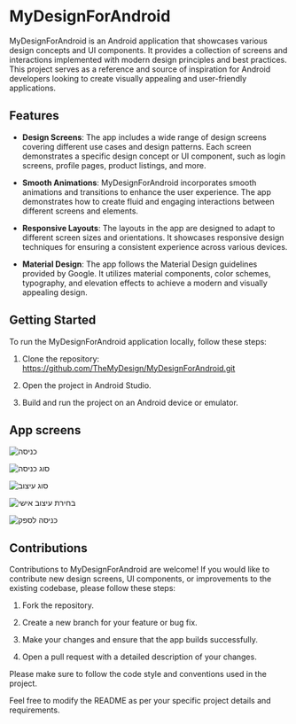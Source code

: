 # MyDesignForAndroid

MyDesignForAndroid is an Android application that showcases various design concepts and UI components. It provides a collection of screens and interactions implemented with modern design principles and best practices. This project serves as a reference and source of inspiration for Android developers looking to create visually appealing and user-friendly applications.

## Features

- **Design Screens**: The app includes a wide range of design screens covering different use cases and design patterns. Each screen demonstrates a specific design concept or UI component, such as login screens, profile pages, product listings, and more.

- **Smooth Animations**: MyDesignForAndroid incorporates smooth animations and transitions to enhance the user experience. The app demonstrates how to create fluid and engaging interactions between different screens and elements.

- **Responsive Layouts**: The layouts in the app are designed to adapt to different screen sizes and orientations. It showcases responsive design techniques for ensuring a consistent experience across various devices.

- **Material Design**: The app follows the Material Design guidelines provided by Google. It utilizes material components, color schemes, typography, and elevation effects to achieve a modern and visually appealing design.

## Getting Started

To run the MyDesignForAndroid application locally, follow these steps:

1. Clone the repository: https://github.com/TheMyDesign/MyDesignForAndroid.git

2. Open the project in Android Studio.

3. Build and run the project on an Android device or emulator.

## App screens
![כניסה](https://github.com/TheMyDesign/MyDesignForAndroid/assets/74601548/625ee4ac-bc30-4220-b9f0-002b644217f5)


![סוג כניסה](https://github.com/TheMyDesign/MyDesignForAndroid/assets/74601548/c3b67e1d-0b1c-4254-98d5-0b9fac1352d2)

![סוג עיצוב](https://github.com/TheMyDesign/MyDesignForAndroid/assets/74601548/7f780e6b-4923-46f5-871b-f244612b856c)


![בחירת עיצוב אישי](https://github.com/TheMyDesign/MyDesignForAndroid/assets/74601548/0af257a9-4c26-448a-b7e1-1bd6b9a66ccd)

![כניסה לספק](https://github.com/TheMyDesign/MyDesignForAndroid/assets/74601548/9d23a46d-6b39-4d28-91e7-6b14e6d24164)



## Contributions

Contributions to MyDesignForAndroid are welcome! If you would like to contribute new design screens, UI components, or improvements to the existing codebase, please follow these steps:

1. Fork the repository.

2. Create a new branch for your feature or bug fix.

3. Make your changes and ensure that the app builds successfully.

4. Open a pull request with a detailed description of your changes.

Please make sure to follow the code style and conventions used in the project.


Feel free to modify the README as per your specific project details and requirements.
